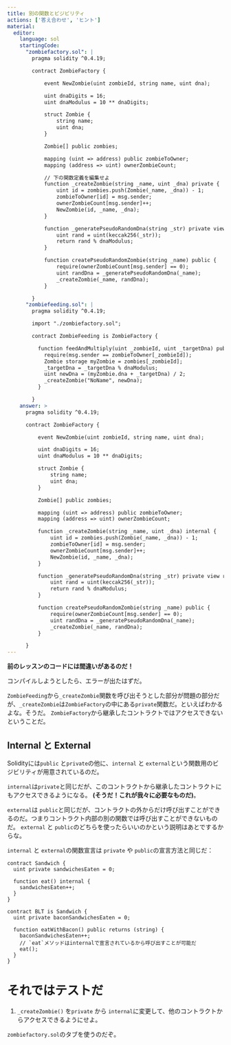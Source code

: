```yaml
---
title: 別の関数とビジビリティ
actions: ['答え合わせ', 'ヒント']
material:
  editor:
    language: sol
    startingCode:
      "zombiefactory.sol": |
        pragma solidity ^0.4.19;

        contract ZombieFactory {

            event NewZombie(uint zombieId, string name, uint dna);

            uint dnaDigits = 16;
            uint dnaModulus = 10 ** dnaDigits;

            struct Zombie {
                string name;
                uint dna;
            }

            Zombie[] public zombies;

            mapping (uint => address) public zombieToOwner;
            mapping (address => uint) ownerZombieCount;

            // 下の関数定義を編集せよ
            function _createZombie(string _name, uint _dna) private {
                uint id = zombies.push(Zombie(_name, _dna)) - 1;
                zombieToOwner[id] = msg.sender;
                ownerZombieCount[msg.sender]++;
                NewZombie(id, _name, _dna);
            }

            function _generatePseudoRandomDna(string _str) private view returns (uint) {
                uint rand = uint(keccak256(_str));
                return rand % dnaModulus;
            }

            function createPseudoRandomZombie(string _name) public {
                require(ownerZombieCount[msg.sender] == 0);
                uint randDna = _generatePseudoRandomDna(_name);
                _createZombie(_name, randDna);
            }

        }
      "zombiefeeding.sol": |
        pragma solidity ^0.4.19;

        import "./zombiefactory.sol";

        contract ZombieFeeding is ZombieFactory {

          function feedAndMultiply(uint _zombieId, uint _targetDna) public {
            require(msg.sender == zombieToOwner[_zombieId]);
            Zombie storage myZombie = zombies[_zombieId];
            _targetDna = _targetDna % dnaModulus;
            uint newDna = (myZombie.dna + _targetDna) / 2;
            _createZombie("NoName", newDna);
          }

        }
    answer: >
      pragma solidity ^0.4.19;

      contract ZombieFactory {

          event NewZombie(uint zombieId, string name, uint dna);

          uint dnaDigits = 16;
          uint dnaModulus = 10 ** dnaDigits;

          struct Zombie {
              string name;
              uint dna;
          }

          Zombie[] public zombies;

          mapping (uint => address) public zombieToOwner;
          mapping (address => uint) ownerZombieCount;

          function _createZombie(string _name, uint _dna) internal {
              uint id = zombies.push(Zombie(_name, _dna)) - 1;
              zombieToOwner[id] = msg.sender;
              ownerZombieCount[msg.sender]++;
              NewZombie(id, _name, _dna);
          }

          function _generatePseudoRandomDna(string _str) private view returns (uint) {
              uint rand = uint(keccak256(_str));
              return rand % dnaModulus;
          }

          function createPseudoRandomZombie(string _name) public {
              require(ownerZombieCount[msg.sender] == 0);
              uint randDna = _generatePseudoRandomDna(_name);
              _createZombie(_name, randDna);
          }

      }
---
```


**前のレッスンのコードには間違いがあるのだ！**

コンパイルしようとしたら、エラーが出たはずだ。

`ZombieFeeding`から`_createZombie`関数を呼び出そうとした部分が問題の部分だが、`_createZombie`は`ZombieFactory`の中にある`private`関数だ。といえばわかるよな。そうだ。 `ZombieFactory`から継承したコントラクトではアクセスできないということだ。

## Internal と External

Solidityには`public` と`private`の他に、`internal` と `external`という関数用のビジビリティが用意されているのだ。

`internal`は`private`と同じだが、このコントラクトから継承したコントラクトにもアクセスできるようになる。 **(そうだ！これが我々に必要なものだ)**。

`external`は `public`と同じだが、コントラクトの外からだけ呼び出すことができるのだ。つまりコントラクト内部の別の関数では呼び出すことができないものだ。
`external` と `public`のどちらを使ったらいいのかという説明はあとでするからな。

 `internal` と `external`の関数宣言は `private` や `public`の宣言方法と同じだ：

```
contract Sandwich {
  uint private sandwichesEaten = 0;

  function eat() internal {
    sandwichesEaten++;
  }
}

contract BLT is Sandwich {
  uint private baconSandwichesEaten = 0;

  function eatWithBacon() public returns (string) {
    baconSandwichesEaten++;
    // `eat`メソッドはinternalで宣言されているから呼び出すことが可能だ
    eat();
  }
}
```

# それではテストだ

1. `_createZombie()` を`private` から `internal`に変更して、他のコントラクトからアクセスできるようにせよ。

  `zombiefactory.sol`のタブを使うのだぞ。
